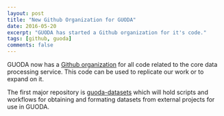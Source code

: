 ```yaml
---
layout: post
title: "New Github Organization for GUODA"
date: 2016-05-20
excerpt: "GUODA has started a Github organization for it's code."
tags: [github, guoda]
comments: false
---
```


GUODA now has a [Github organization](https://github.com/bio-guoda) for all code
related to the core data processing service. This code can be used to replicate
our work or to expand on it.

The first major repository is [guoda-datasets](https://github.com/bio-guoda/guoda-datasets)
which will hold scripts and workflows for obtaining and formating datasets from external
projects for use in GUODA.